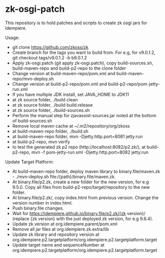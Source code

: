 # zk-osgi-patch
This repository is to hold patches and scripts to create zk osgi jars for idempiere. 

Usage:
* git clone https://github.com/zkoss/zk
* Create branch for the tags you want to build from. For e.g, for v9.0.1.2, git checkout tags/v9.0.1.2 -b b9.0.1.2
* Apply zk-osgi.patch (git apply zk-osgi.patch), copy build-sources.sh, build-maven-repo and build-p2-repo to the clone folder
* Change version at build-maven-repo/pom.xml and build-maven-repo/mvn-deploy.sh
* Change version at build-p2-repo/pom.xml and build-p2-repo/pom-jetty-run.xml
* If you have multiple JDK install, set JAVA_HOME to JDK11
* at zk source folder, ./build clean
* at zk source folder, ./build build.release
* at zk source folder, ./build-sources.sh
* Perform the manual step for zjavassist-sources.jar noted at the bottom of build-sources.sh
* Remove local maven cache at ~/.m2/repository/org/zkoss
* at build-maven-repo folder, ./build.sh
* at build-maven-repo folder, mvn -Djetty.http.port=8081 jetty:run
* at build-p2-repo, mvn verify
* to test the generated zk p2 repo (http://localhost:8082/p2.zk/), at build-p2-repo, mvn -f pom-jetty-run.xml -Djetty.http.port=8082 jetty:run

Update Target Platform:
* At build-maven-repo folder, deploy maven library to binary.file/maven.zk - ./mvn-deploy.sh file:/{path}/binary.file/maven.zk.
* At binary.file/p2.zk, create a new folder for the new version, for e.g 9.5.0. Copy all files from build-p2-repo/target/repository to the new folder.
* At binary.file/p2.zk/<new version>, copy index.html from previous version. Change the version number in index.html.
* Push binary.file changes.
* Wait for https://idempiere.github.io/binary.file/p2.zk/{zk version}/ (replace {zk version} with the just deployed zk version, for e.g 9.6.4).
* Update zk.version at org.idempiere.parent/pom.xml
* Remove all jar files at org.idempiere.zk.extra/lib
* Update zk library and repository version at org.idempiere.p2.targetplatform/org.idempiere.p2.targetplatform.target
* Update target name and sequenceNumber at org.idempiere.p2.targetplatform/org.idempiere.p2.targetplatform.target
